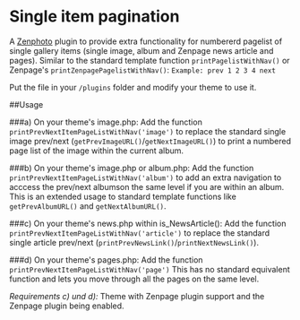 Single item pagination
======================
A [Zenphoto](http://www.zenphoto.org) plugin to provide extra functionality for numbererd pagelist of single gallery items (single image, album and Zenpage news article and pages). Similar to the standard template function `printPagelistWithNav()` or Zenpage's `printZenpagePagelistWithNav()`:
`Example: prev 1 2 3 4 next`

Put the file in your `/plugins` folder and modify your theme to use it. 

##Usage

###a) On your theme's image.php:
Add the function `printPrevNextItemPageListWithNav('image')` to replace the standard single image prev/next (`getPrevImageURL()`/`getNextImageURL()`) to print a numbered page list of the image within the current album.
 
###b) On your theme's image.php or album.php:
Add the function `printPrevNextItemPageListWithNav('album')` to add an extra navigation to acccess the prev/next albumson the same level if you are within an album. This is an extended usage to standard template functions like `getPrevAlbumURL()` and `getNextAlbumURL()`.
 
###c) On your theme's news.php within is_NewsArticle():
Add the function `printPrevNextItemPageListWithNav('article')` to replace the standard single article prev/next (`printPrevNewsLink()`/`printNextNewsLink()`).
 
###d) On your theme's pages.php:
Add the function `printPrevNextItemPageListWithNav('page')`
This has no standard equivalent function and lets you move through all the pages on the same level.
 
*Requirements c) und d):* Theme with Zenpage plugin support and the Zenpage plugin being enabled.
